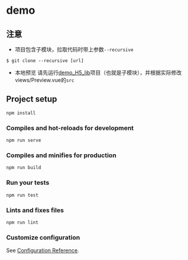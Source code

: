 # demo

## 注意
- 项目包含子模块，拉取代码时带上参数`--recursive`

```
$ git clone --recursive [url]
```

- 本地预览 请先运行[demo_H5_lib](https://github.com/childlabor/editer-H5-demo)项目（也就是子模块），并根据实际修改views/Preview.vue的`src`


## Project setup
```
npm install
```

### Compiles and hot-reloads for development
```
npm run serve
```

### Compiles and minifies for production
```
npm run build
```

### Run your tests
```
npm run test
```

### Lints and fixes files
```
npm run lint
```

### Customize configuration
See [Configuration Reference](https://cli.vuejs.org/config/).
